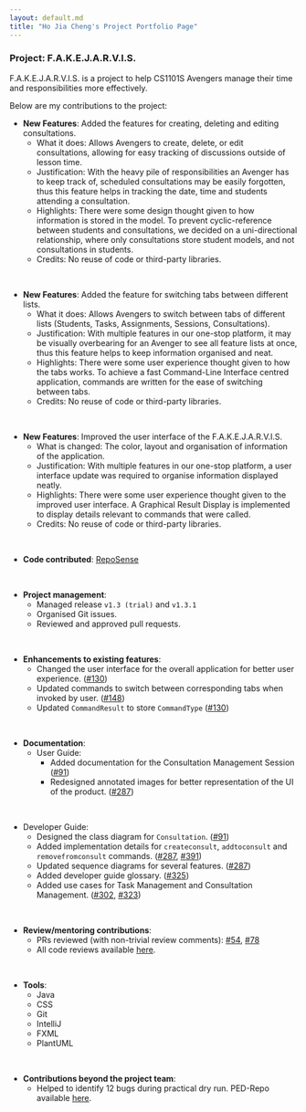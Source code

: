 ```yaml
---
layout: default.md
title: "Ho Jia Cheng's Project Portfolio Page"
---
```

### Project: F.A.K.E.J.A.R.V.I.S.

F.A.K.E.J.A.R.V.I.S. is a project to help CS1101S Avengers manage their time and responsibilities more effectively.

Below are my contributions to the project:

* **New Features**: Added the features for creating, deleting and editing consultations.
  * What it does: Allows Avengers to create, delete, or edit consultations, allowing for easy tracking of discussions outside of lesson time.
  * Justification: With the heavy pile of responsibilities an Avenger has to keep track of, scheduled consultations may be easily forgotten, thus this feature helps in tracking the date, time and students attending a consultation.
  * Highlights: There were some design thought given to how information is stored in the model. To prevent cyclic-reference between students and consultations, we decided on a uni-directional relationship, where only consultations store student models, and not consultations in students.
  * Credits: No reuse of code or third-party libraries.

<br>

* **New Features**: Added the feature for switching tabs between different lists.
  * What it does: Allows Avengers to switch between tabs of different lists (Students, Tasks, Assignments, Sessions, Consultations).
  * Justification: With multiple features in our one-stop platform, it may be visually overbearing for an Avenger to see all feature lists at once, thus this feature helps to keep information organised and neat.
  * Highlights: There were some user experience thought given to how the tabs works. To achieve a fast Command-Line Interface centred application, commands are written for the ease of switching between tabs.
  * Credits: No reuse of code or third-party libraries.

<br>

* **New Features**: Improved the user interface of the F.A.K.E.J.A.R.V.I.S.
  * What is changed: The color, layout and organisation of information of the application.
  * Justification: With multiple features in our one-stop platform, a user interface update was required to organise information displayed neatly.
  * Highlights: There were some user experience thought given to the improved user interface. A Graphical Result Display is implemented to display details relevant to commands that were called.
  * Credits: No reuse of code or third-party libraries.

<br>

* **Code contributed**: [RepoSense](https://nus-cs2103-ay2324s1.github.io/tp-dashboard/?search=wesho1107&breakdown=true)

<br>

* **Project management**:
  * Managed release `v1.3 (trial)` and `v1.3.1`
  * Organised Git issues.
  * Reviewed and approved pull requests.

<br>

* **Enhancements to existing features**:
  * Changed the user interface for the overall application for better user experience. ([#130](https://github.com/AY2324S1-CS2103T-T15-1/tp/pull/130))
  * Updated commands to switch between corresponding tabs when invoked by user. ([#148](https://github.com/AY2324S1-CS2103T-T15-1/tp/pull/148))
  * Updated `CommandResult` to store `CommandType` ([#130](https://github.com/AY2324S1-CS2103T-T15-1/tp/pull/130))

<br>

* **Documentation**:
  * User Guide:
    * Added documentation for the Consultation Management Session ([#91](https://github.com/AY2324S1-CS2103T-T15-1/tp/pull/91))
    * Redesigned annotated images for better representation of the UI of the product. ([#287](https://github.com/AY2324S1-CS2103T-T15-1/tp/pull/287))

<br>

  * Developer Guide:
    * Designed the class diagram for `Consultation`. ([#91](https://github.com/AY2324S1-CS2103T-T15-1/tp/pull/91))
    * Added implementation details for `createconsult`, `addtoconsult` and `removefromconsult` commands. ([#287](https://github.com/AY2324S1-CS2103T-T15-1/tp/pull/287), [#391](https://github.com/AY2324S1-CS2103T-T15-1/tp/pull/391))
    * Updated sequence diagrams for several features. ([#287](https://github.com/AY2324S1-CS2103T-T15-1/tp/pull/287))
    * Added developer guide glossary. ([#325](https://github.com/AY2324S1-CS2103T-T15-1/tp/pull/325))
    * Added use cases for Task Management and Consultation Management. ([#302](https://github.com/AY2324S1-CS2103T-T15-1/tp/pull/302), [#323](https://github.com/AY2324S1-CS2103T-T15-1/tp/pull/323))

<br>

* **Review/mentoring contributions**:
  * PRs reviewed (with non-trivial review comments): [#54](https://github.com/AY2324S1-CS2103T-T15-1/tp/pull/54), [#78](https://github.com/AY2324S1-CS2103T-T15-1/tp/pull/78)
  * All code reviews available [here](https://github.com/AY2324S1-CS2103T-T15-1/tp/pulls?q=is%3Apr+reviewed-by%3Awesho1107).

<br>

* **Tools**:
  * Java
  * CSS
  * Git
  * IntelliJ
  * FXML
  * PlantUML

<br>

* **Contributions beyond the project team**:
  * Helped to identify 12 bugs during practical dry run. PED-Repo available [here](https://github.com/wesho1107/ped).

